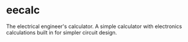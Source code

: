 # eecalc
The electrical engineer's calculator. A simple calculator with electronics calculations built in for simpler circuit design. 
